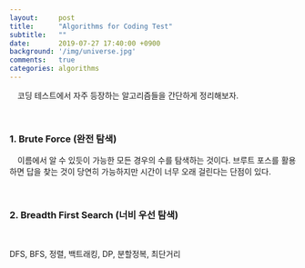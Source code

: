 ```yaml
---
layout:     post
title:      "Algorithms for Coding Test"
subtitle:   ""
date:       2019-07-27 17:40:00 +0900
background: '/img/universe.jpg'
comments:   true
categories: algorithms
---
```



&emsp;코딩 테스트에서 자주 등장하는 알고리즘들을 간단하게 정리해보자.

<br>

### 1. Brute Force (완전 탐색)

&emsp;이름에서 알 수 있듯이 가능한 모든 경우의 수를 탐색하는 것이다. 브루트 포스를 활용하면 답을 찾는 것이 당연히 가능하지만 시간이 너무 오래 걸린다는 단점이 있다.

<br>

### 2. Breadth First Search (너비 우선 탐색)

&emsp;


DFS, BFS, 정렬, 백트래킹, DP, 분할정복, 최단거리
